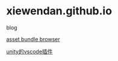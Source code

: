 # xiewendan.github.io
blog

[asset bundle browser](https://github.com/Unity-Technologies/AssetBundles-Browser)

[unity的vscode插件](https://github.com/dotBunny/VSCode)
